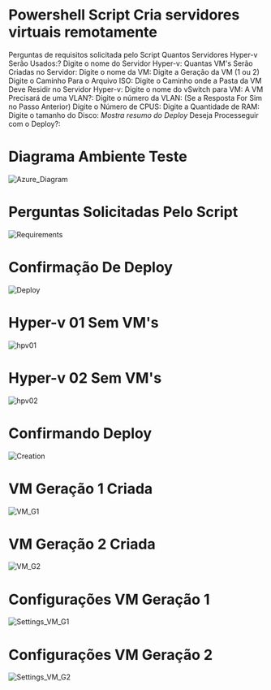 # Powershell Script Cria servidores virtuais remotamente

Perguntas de requisitos solicitada pelo Script
Quantos Servidores Hyper-v Serão Usados:?
Digite o nome do Servidor Hyper-v:
Quantas VM's Serão Criadas no Servidor:
Digite o nome da VM:
Digite a Geração da VM (1 ou 2)
Digite o Caminho Para o Arquivo ISO:
Digite o Caminho onde a Pasta da VM Deve Residir no Servidor Hyper-v:
Digite o nome do vSwitch para VM:
A VM Precisará de uma VLAN?:
Digite o número da VLAN: (Se a Resposta For Sim no Passo Anterior)
Digite o Número de CPUS:
Digite a Quantidade de RAM:
Digite o tamanho do Disco:
*Mostra resumo do Deploy*
Deseja Processeguir com o Deploy?:




# Diagrama Ambiente Teste
![Azure_Diagram](https://github.com/thiagomuller1/Script_Create_VM/assets/87444620/18b99c56-647e-4152-bde3-d0545f79150e)

# Perguntas Solicitadas Pelo Script
![Requirements](https://github.com/thiagomuller1/Script_Create_VM/assets/87444620/0129abc3-c080-45da-824d-fc37d4c895d3)

# Confirmação De Deploy
![Deploy](https://github.com/thiagomuller1/Script_Create_VM/assets/87444620/3e80d2f7-04e0-4f7e-ab0a-0153d68bcd6d)

# Hyper-v 01 Sem VM's
![hpv01](https://github.com/thiagomuller1/Script_Create_VM/assets/87444620/bc644135-4147-451e-90ae-80d62aed962c)

# Hyper-v 02 Sem VM's
![hpv02](https://github.com/thiagomuller1/Script_Create_VM/assets/87444620/f0fb66a0-6ee6-4b32-8c75-d6c931c34c17)

# Confirmando Deploy
![Creation](https://github.com/thiagomuller1/Script_Create_VM/assets/87444620/533df2b0-ada2-4c68-a10f-ec4d5799eaaf)

# VM Geração 1 Criada
![VM_G1](https://github.com/thiagomuller1/Script_Create_VM/assets/87444620/e1d9b82f-a3a8-42e7-a893-650003da8f16)

# VM Geração 2 Criada
![VM_G2](https://github.com/thiagomuller1/Script_Create_VM/assets/87444620/2131d0a3-4bbf-49b7-bbfb-818e93db14ae)

# Configurações VM Geração 1
![Settings_VM_G1](https://github.com/thiagomuller1/Script_Create_VM/assets/87444620/a629b950-78b6-4035-94a2-3642d3eebef9)

# Configurações VM Geração 2
![Settings_VM_G2](https://github.com/thiagomuller1/Script_Create_VM/assets/87444620/60f3d91e-2883-4c2f-b98b-3d22bd127970)

